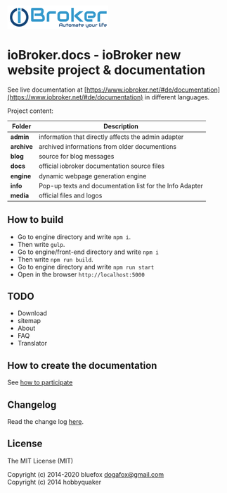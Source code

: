 ![Logo](media/ioBroker_logo_s.png)

# ioBroker.docs - ioBroker new website project & documentation

See live documentation at [https://www.iobroker.net/#de/documentation](https://www.iobroker.net/#de/documentation) in different languages.

Project content:

| Folder | Description |
|---|---|
|**admin**|information that directly affects the admin adapter|
|**archive**|archived informations from older documentions|
|**blog**|source for blog messages|
|**docs**|official iobroker documentation source files|
|**engine**|dynamic webpage generation engine|
|**info**|Pop-up texts and documentation list for the Info Adapter|
|**media**|official files and logos|

## How to build
- Go to engine directory and write `npm i`.
- Then write `gulp`. 
- Go to engine/front-end directory and write `npm i`
- Then write `npm run build`.
- Go to engine directory and write `npm run start`
- Open in the browser `http://localhost:5000`

## TODO
- Download
- sitemap
- About
- FAQ
- Translator

## How to create the documentation
See [how to participate](https://www.iobroker.net/#de/documentation/community/styleguidedoc.md)

## Changelog
Read the change log [here](CHANGELOG.md).

## License

The MIT License (MIT)

Copyright (c) 2014-2020 bluefox <dogafox@gmail.com>  
Copyright (c) 2014      hobbyquaker
